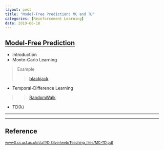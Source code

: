 ```yaml
---
layout: post
title: "Model-Free Prediction: MC and TD"
categories: [Reinforcement Learning]
date: 2019-06-10
---
```


## [Model-Free Prediction](/assets/MC-TD.pdf)

- Introduction  
- Monte-Carlo Learning  
>Example
>>[blackjack](/assets/blackjack.py)

- Temporal-Difference Learning  
>>[RandomWalk](/assets/randomwalk.py)
- TD(λ)  



---


---

<h2>Reference</h2>

<small>[www0.cs.ucl.ac.uk/staff/D.Silver/web/Teaching_files/MC-TD.pdf](http://www0.cs.ucl.ac.uk/staff/D.Silver/web/Teaching_files/MC-TD.pdf)</small>
